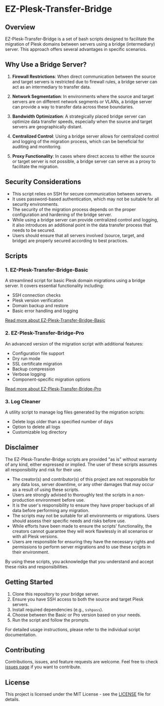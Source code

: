 # EZ-Plesk-Transfer-Bridge

## Overview

EZ-Plesk-Transfer-Bridge is a set of bash scripts designed to facilitate the migration of Plesk domains between servers using a bridge (intermediary) server. This approach offers several advantages in specific scenarios.

## Why Use a Bridge Server?

1. **Firewall Restrictions**: When direct communication between the source and target servers is restricted due to firewall rules, a bridge server can act as an intermediary to transfer data.

2. **Network Segmentation**: In environments where the source and target servers are on different network segments or VLANs, a bridge server can provide a way to transfer data across these boundaries.

3. **Bandwidth Optimization**: A strategically placed bridge server can optimize data transfer speeds, especially when the source and target servers are geographically distant.

4. **Centralized Control**: Using a bridge server allows for centralized control and logging of the migration process, which can be beneficial for auditing and monitoring.

5. **Proxy Functionality**: In cases where direct access to either the source or target server is not possible, a bridge server can serve as a proxy to facilitate the migration.

## Security Considerations

- This script relies on SSH for secure communication between servers.
- It uses password-based authentication, which may not be suitable for all security environments.
- The security of the migration process depends on the proper configuration and hardening of the bridge server.
- While using a bridge server can provide centralized control and logging, it also introduces an additional point in the data transfer process that needs to be secured.
- Users should ensure that all servers involved (source, target, and bridge) are properly secured according to best practices.

## Scripts

### 1. EZ-Plesk-Transfer-Bridge-Basic

A streamlined script for basic Plesk domain migrations using a bridge server. It covers essential functionality including:

- SSH connection checks
- Plesk version verification
- Domain backup and restore
- Basic error handling and logging

[Read more about EZ-Plesk-Transfer-Bridge-Basic](docs/BASIC_VERSION_README.md)

### 2. EZ-Plesk-Transfer-Bridge-Pro

An advanced version of the migration script with additional features:

- Configuration file support
- Dry run mode
- SSL certificate migration
- Backup compression
- Verbose logging
- Component-specific migration options

[Read more about EZ-Plesk-Transfer-Bridge-Pro](docs/PRO_VERSION_README.md)

### 3. Log Cleaner

A utility script to manage log files generated by the migration scripts:

- Delete logs older than a specified number of days
- Option to delete all logs
- Customizable log directory

## Disclaimer

The EZ-Plesk-Transfer-Bridge scripts are provided "as is" without warranty of any kind, either expressed or implied. The user of these scripts assumes all responsibility and risk for their use.

- The creator(s) and contributor(s) of this project are not responsible for any data loss, server downtime, or any other damages that may occur as a result of using these scripts.
- Users are strongly advised to thoroughly test the scripts in a non-production environment before use.
- It is the user's responsibility to ensure they have proper backups of all data before performing any migration.
- The scripts may not be suitable for all environments or migrations. Users should assess their specific needs and risks before use.
- While efforts have been made to ensure the scripts' functionality, the creators cannot guarantee they will work flawlessly in all scenarios or with all Plesk versions.
- Users are responsible for ensuring they have the necessary rights and permissions to perform server migrations and to use these scripts in their environment.

By using these scripts, you acknowledge that you understand and accept these risks and responsibilities.

## Getting Started

1. Clone this repository to your bridge server.
2. Ensure you have SSH access to both the source and target Plesk servers.
3. Install required dependencies (e.g., `sshpass`).
4. Choose between the Basic or Pro version based on your needs.
5. Run the script and follow the prompts.

For detailed usage instructions, please refer to the individual script documentation.

## Contributing

Contributions, issues, and feature requests are welcome. Feel free to check [issues page](https://github.com/LazyQuad/EZ-Plesk-Transfer-Bridge/issues) if you want to contribute.

## License

This project is licensed under the MIT License - see the [LICENSE](LICENSE) file for details.
